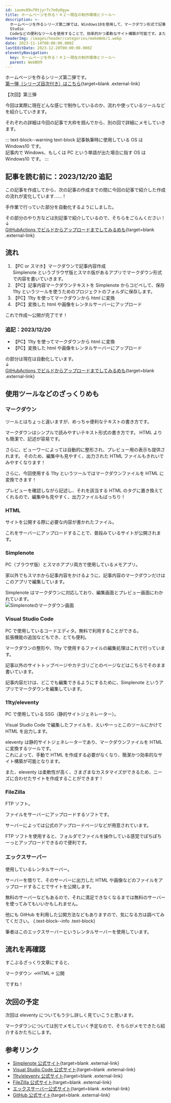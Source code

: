 ```yaml
---
id: iaumv89u70tjyr7c7e0y0gyw
title: ホームページを作る！＃２〜現在の制作環境とツール〜
description: >-
  ホームページを作るシリーズ第二弾では、Windows10を使用して、マークダウン形式で記事内容を作成し、11tyを用いてHTMLに変換する流れを紹介しています。マークダウンとeleventyの利点に加えて、使用しているツールやレンタルサーバーについても詳細に解説しています。SimplenoteやVisual
  Studio
  Codeなどの便利なツールを使用することで、効率的かつ柔軟なサイト構築が可能です。また、FileZillaを使ったファイルのアップロードやエックスサーバーを利用したサイトの公開方法についても触れています。さらに、次回はeleventyについて詳しく見ていく予定ですので、お楽しみに！
headerImg: /images/header/categories/makeWeb/1.webp
date: 2023-11-14T00:00:00.000Z
lastEditDate: 2023-12-20T00:00:00.000Z
eleventyNavigation:
  key: ホームページを作る！＃２〜現在の制作環境とツール〜
  parent: Web制作
---
```


ホームページを作るシリーズ第二弾です。  
[第一弾（シリーズ目次付き）はこちら](/categories/makeWeb/0/){target=blank .external-link}

【次回】第三弾

今回は実際に現在どんな感じで制作しているのか、流れや使っているツールなどを紹介していきます。

それぞれの詳細は今回の記事で大枠を掴んでから、別の回で詳細にメモしていきます。

::: text-block--warning text-block
記事執筆時に使用している OS は Windows10 です。  
記事内で Windows、もしくは PC という単語が出た場合に指す OS は Windows10 です。
:::

## 記事を読む前に：2023/12/20 追記

この記事を作成してから、次の記事の作成までの間に今回の記事で紹介した作成の流れが変化しています……！

手作業で行っていた部分を自動化するようにしました。

その部分のやり方などは別記事で紹介しているので、そちらをごらんください！  
↓  
[GitHubActions でビルドからアップロードまでしてみるめも](/categories/developOther/0/){target=blank .external-link}

## 流れ

1. 【PC or スマホ】マークダウンで記事内容作成  
   Simplenote というブラウザ版とスマホ版があるアプリでマークダウン形式で内容を書いていきます。
1. 【PC】記事内容マークダウンテキストを Simplenote からコピペして、保存  
   11ty というツールを使うためのプロジェクトのフォルダに保存します。
1. 【PC】11ty を使ってマークダウンから html に変換
1. 【PC】変換した html や画像をレンタルサーバーにアップロード

これで作成〜公開が完了です！

### 追記：2023/12/20

-   【PC】11ty を使ってマークダウンから html に変換
-   【PC】変換した html や画像をレンタルサーバーにアップロード

の部分は現在は自動化しています。  
↓  
[GitHubActions でビルドからアップロードまでしてみるめも](/categories/developOther/0/){target=blank .external-link}

## 使用ツールなどのざっくりめも

### マークダウン

ツールとはちょっと違いますが、めっちゃ便利なテキストの書き方です。

マークダウンはシンプルで読みやすいテキスト形式の書き方です。
HTML よりも簡潔で、記述が容易です。

さらに、ビューワーによっては自動的に整形され、プレビュー用の表示も提供されます。
そのため、編集中も見やすく、出力された HTML ファイルもきれいでみやすくなります！

さらに、今回使用する 11ty というツールではマークダウンファイルを HTML に変換できます！

プレビューを確認しながら記述し、それを該当する HTML のタグに置き換えてくれるので、編集中も見やすく、出力ファイルもばっちり！

### HTML

サイトを公開する際に必要な内容が書かれたファイル。

これをサーバーにアップロードすることで、普段みているサイトが公開されます。

### Simplenote

PC（ブラウザ版）とスマホアプリ両方で使用しているメモアプリ。

家以外でもスマホから記事内容をかけるように、記事内容のマークダウンだけはこのアプリで編集しています。

Simplenote はマークダウンに対応しており、編集画面とプレビュー画面にわかれています。  
![Simplenoteのマークダウン画面](../../../images/articleImages/categories/makeWeb/1/SimplenoteDisplay.jpg)

### Visual Studio Code

PC で使用しているコードエディタ。無料で利用することができる。  
拡張機能の追加などもでき、とても便利。

マークダウンの整形や、11ty で使用するファイルの編集処理はこれで行っています。

記事以外のサイトトップページやカテゴリごとのページなどはこちらでそのまま書いています。

記事内容だけは、どこでも編集できるようにするために、Simplenote というアプリでマークダウンを編集しています。

### 11ty/eleventy

PC で使用している SSG（静的サイトジェネレーター）。

Visual Studio Code で編集したファイルを、えいやーっとこのツールにかけて HTML を出力します。

eleventy は静的サイトジェネレーターであり、マークダウンファイルを HTML に変換するツールです。  
これによって、手動で HTML を作成する必要がなくなり、簡潔かつ効率的なサイト構築が可能となります。

また、eleventy は柔軟性が高く、さまざまなカスタマイズができるため、ニーズに合わせたサイトを作成することができます！

### FileZilla

FTP ソフト。

ファイルをサーバーにアップロードするソフトです。

サーバーによっては公式のアップロードページなどが用意されています。

FTP ソフトを使用すると、フォルダでファイルを操作している感覚でぽちぽちーっとアップロードできるので便利です。

### エックスサーバー

使用しているレンタルサーバー。

サーバーを借りて、そのサーバーに出力した HTML や画像などのファイルをアップロードすることでサイトを公開します。

無料のサーバーなどもあるので、それに満足できなくなるまでは無料のサーバーを使ってみてもいいかもしれません。

他にも GitHub を利用した公開方法などもありますので、気になる方は調べてみてください。
{.text-block--info .text-block}

筆者はこのエックスサーバーというレンタルサーバーを使用しています。

## 流れを再確認

すこぶるざっくり文章にすると、

マークダウン →HTML→ 公開

ですね！

## 次回の予定

次回は eleventy についてもう少し詳しく見ていこうと思います。

マークダウンについては別でメモしていく予定なので、そちらがメモできたら紹介するかたちにします。

## 参考リンク

-   [Simplenote 公式サイト](https://simplenote.com/){target=blank .external-link}
-   [Visual Studio Code 公式サイト](https://code.visualstudio.com/){target=blank .external-link}
-   [11ty/eleventy 公式サイト](https://www.11ty.dev/){target=blank .external-link}
-   [FileZilla 公式サイト](https://filezilla-project.org/index.php){target=blank .external-link}
-   [エックスサーバー公式サイト](https://www.xserver.ne.jp/){target=blank .external-link}
-   [GitHub 公式サイト](https://github.com/){target=blank .external-link}
